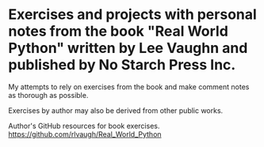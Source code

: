 # Exercises and projects with personal notes from the book "Real World Python" written by Lee Vaughn and published by No Starch Press Inc.

My attempts to rely on exercises from the book and make comment notes as thorough as possible.

Exercises by author may also be derived from other public works.

Author's GitHub resources for book exercises.
https://github.com/rlvaugh/Real_World_Python
